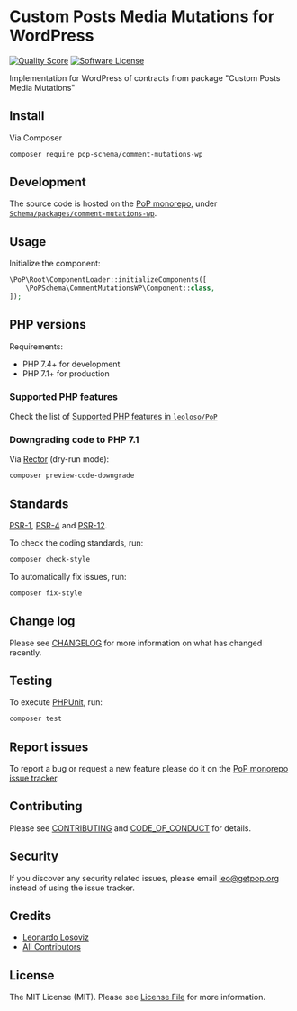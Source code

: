 # Custom Posts Media Mutations for WordPress

<!-- [![Build Status][ico-travis]][link-travis] -->
[![Quality Score][ico-code-quality]][link-code-quality]
[![Software License][ico-license]](LICENSE.md)

<!--
[![Latest Version on Packagist][ico-version]][link-packagist]
[![Coverage Status][ico-scrutinizer]][link-scrutinizer]
[![Total Downloads][ico-downloads]][link-downloads]
-->

Implementation for WordPress of contracts from package "Custom Posts Media Mutations"

## Install

Via Composer

``` bash
composer require pop-schema/comment-mutations-wp
```

## Development

The source code is hosted on the [PoP monorepo](https://github.com/leoloso/PoP), under [`Schema/packages/comment-mutations-wp`](https://github.com/leoloso/PoP/tree/master/layers/Schema/packages/comment-mutations-wp).

## Usage

Initialize the component:

``` php
\PoP\Root\ComponentLoader::initializeComponents([
    \PoPSchema\CommentMutationsWP\Component::class,
]);
```

## PHP versions

Requirements:

- PHP 7.4+ for development
- PHP 7.1+ for production

### Supported PHP features

Check the list of [Supported PHP features in `leoloso/PoP`](https://github.com/leoloso/PoP/#supported-php-features)

### Downgrading code to PHP 7.1

Via [Rector](https://github.com/rectorphp/rector) (dry-run mode):

```bash
composer preview-code-downgrade
```

## Standards

[PSR-1](https://www.php-fig.org/psr/psr-1), [PSR-4](https://www.php-fig.org/psr/psr-4) and [PSR-12](https://www.php-fig.org/psr/psr-12).

To check the coding standards, run:

``` bash
composer check-style
```

To automatically fix issues, run:

``` bash
composer fix-style
```

## Change log

Please see [CHANGELOG](CHANGELOG.md) for more information on what has changed recently.

## Testing

To execute [PHPUnit](https://phpunit.de/), run:

``` bash
composer test
```

## Report issues

To report a bug or request a new feature please do it on the [PoP monorepo issue tracker](https://github.com/leoloso/PoP/issues).

## Contributing

Please see [CONTRIBUTING](CONTRIBUTING.md) and [CODE_OF_CONDUCT](CODE_OF_CONDUCT.md) for details.

## Security

If you discover any security related issues, please email leo@getpop.org instead of using the issue tracker.

## Credits

- [Leonardo Losoviz][link-author]
- [All Contributors][link-contributors]

## License

The MIT License (MIT). Please see [License File](LICENSE.md) for more information.

[ico-version]: https://img.shields.io/packagist/v/pop-schema/comment-mutations-wp.svg?style=flat-square
[ico-license]: https://img.shields.io/badge/license-MIT-brightgreen.svg?style=flat-square
[ico-travis]: https://img.shields.io/travis/pop-schema/comment-mutations-wp/master.svg?style=flat-square
[ico-scrutinizer]: https://img.shields.io/scrutinizer/coverage/g/pop-schema/comment-mutations-wp.svg?style=flat-square
[ico-code-quality]: https://img.shields.io/scrutinizer/g/pop-schema/comment-mutations-wp.svg?style=flat-square
[ico-downloads]: https://img.shields.io/packagist/dt/pop-schema/comment-mutations-wp.svg?style=flat-square

[link-packagist]: https://packagist.org/packages/pop-schema/comment-mutations-wp
[link-travis]: https://travis-ci.org/pop-schema/comment-mutations-wp
[link-scrutinizer]: https://scrutinizer-ci.com/g/pop-schema/comment-mutations-wp/code-structure
[link-code-quality]: https://scrutinizer-ci.com/g/pop-schema/comment-mutations-wp
[link-downloads]: https://packagist.org/packages/pop-schema/comment-mutations-wp
[link-author]: https://github.com/leoloso
[link-contributors]: ../../../../../../contributors
